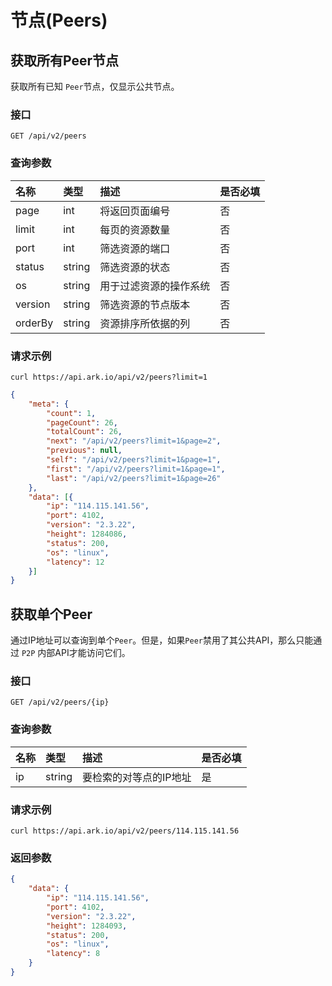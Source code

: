 # 节点(Peers)



## 获取所有Peer节点

获取所有已知 `Peer`节点，仅显示公共节点。

### 接口

```text
GET /api/v2/peers
```

### 查询参数

| 名称    | 类型   | 描述                   | 是否必填 |
| :------ | :----- | :--------------------- | :------- |
| page    | int    | 将返回页面编号         | 否       |
| limit   | int    | 每页的资源数量         | 否       |
| port    | int    | 筛选资源的端口         | 否       |
| status  | string | 筛选资源的状态         | 否       |
| os      | string | 用于过滤资源的操作系统 | 否       |
| version | string | 筛选资源的节点版本     | 否       |
| orderBy | string | 资源排序所依据的列     | 否       |

### 请求示例

```shell
curl https://api.ark.io/api/v2/peers?limit=1
```



```json
{
	"meta": {
		"count": 1,
		"pageCount": 26,
		"totalCount": 26,
		"next": "/api/v2/peers?limit=1&page=2",
		"previous": null,
		"self": "/api/v2/peers?limit=1&page=1",
		"first": "/api/v2/peers?limit=1&page=1",
		"last": "/api/v2/peers?limit=1&page=26"
	},
	"data": [{
		"ip": "114.115.141.56",
		"port": 4102,
		"version": "2.3.22",
		"height": 1284086,
		"status": 200,
		"os": "linux",
		"latency": 12
	}]
}
```



## 获取单个Peer

通过IP地址可以查询到单个`Peer`。但是，如果`Peer`禁用了其公共API，那么只能通过 `P2P` 内部API才能访问它们。

### 接口

```text
GET /api/v2/peers/{ip}
```

### 查询参数

| 名称 | 类型   | 描述                   | 是否必填 |
| :--- | :----- | :--------------------- | :------- |
| ip   | string | 要检索的对等点的IP地址 | 是       |

### 请求示例

```shell
curl https://api.ark.io/api/v2/peers/114.115.141.56
```

### 返回参数

```json
{
	"data": {
		"ip": "114.115.141.56",
		"port": 4102,
		"version": "2.3.22",
		"height": 1284093,
		"status": 200,
		"os": "linux",
		"latency": 8
	}
}
```


